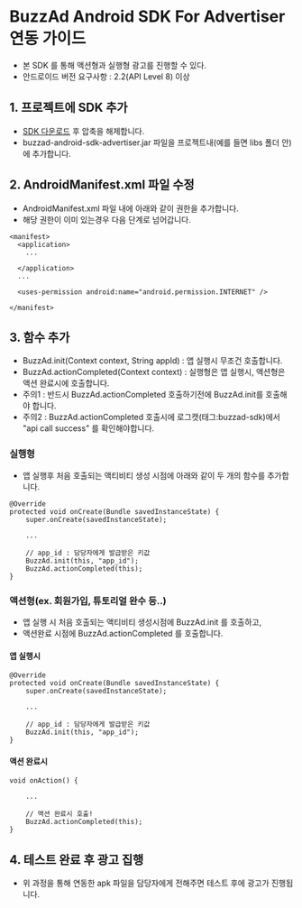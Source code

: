 # BuzzAd Android SDK For Advertiser 연동 가이드
- 본 SDK 를 통해 액션형과 실행형 광고를 진행할 수 있다.
- 안드로이드 버전 요구사항 : 2.2(API Level 8) 이상

## 1. 프로젝트에 SDK 추가
- [SDK 다운로드](https://github.com/Buzzvil/buzzad-android-sdk-advertiser/archive/master.zip) 후 압축을 해제합니다.
- buzzad-android-sdk-advertiser.jar 파일을 프로젝트내(예를 들면 libs 폴더 안)에 추가합니다.

## 2. AndroidManifest.xml 파일 수정
- AndroidManifest.xml 파일 내에 아래와 같이 권한을 추가합니다.
- 해당 권한이 이미 있는경우 다음 단계로 넘어갑니다.

```
<manifest>
  <application>
    ...
    
  </application>
  ...
  
  <uses-permission android:name="android.permission.INTERNET" />
  
</manifest>
```

## 3. 함수 추가
- BuzzAd.init(Context context, String appId) :  앱 실행시 무조건 호출합니다.
- BuzzAd.actionCompleted(Context context) : 실행형은 앱 실행시, 액션형은 액션 완료시에 호출합니다.
- 주의1 : 반드시 BuzzAd.actionCompleted 호출하기전에 BuzzAd.init를 호출해야 합니다.
- 주의2 : BuzzAd.actionCompleted 호출시에 로그캣(태그:buzzad-sdk)에서 "api call success" 를 확인해야합니다.

### 실행형
- 앱 실행후 처음 호출되는 액티비티 생성 시점에 아래와 같이 두 개의 함수를 추가합니다.

```
@Override
protected void onCreate(Bundle savedInstanceState) {
	super.onCreate(savedInstanceState);
	
	...
	
	// app_id : 담당자에게 발급받은 키값
	BuzzAd.init(this, "app_id");
	BuzzAd.actionCompleted(this);
}
```

### 액션형(ex. 회원가입, 튜토리얼 완수 등..)
- 앱 실행 시 처음 호출되는 액티비티 생성시점에  BuzzAd.init 를 호출하고,
- 액션완료 시점에 BuzzAd.actionCompleted 를 호출합니다.

#### 앱 실행시
```
@Override
protected void onCreate(Bundle savedInstanceState) {
	super.onCreate(savedInstanceState);
	
	...
	
	// app_id : 담당자에게 발급받은 키값
	BuzzAd.init(this, "app_id");
}
```
#### 액션 완료시
```
void onAction() {
	
	...
	
	// 액션 완료시 호출!
	BuzzAd.actionCompleted(this);
}
```
## 4. 테스트 완료 후 광고 집행
- 위 과정을 통해 연동한 apk 파일을 담당자에게 전해주면 테스트 후에 광고가 진행됩니다.
